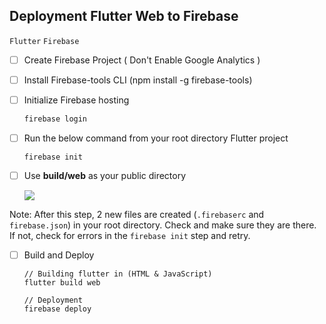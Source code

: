 ## Deployment Flutter Web to Firebase

`Flutter` `Firebase`

- [ ] Create Firebase Project ( Don't Enable Google Analytics )

- [ ] Install Firebase-tools CLI (npm install -g firebase-tools)

- [ ] Initialize Firebase hosting
  
  ```js
  firebase login
  ```

- [ ] Run the below command from your root directory Flutter project
  
  ```
  firebase init
  ```

- [ ] Use **build/web** as your public directory
  
  ![](https://miro.medium.com/max/875/0*mYMsKK4g65KGh71f) 

Note: After this step, 2 new files are created (`.firebaserc` and `firebase.json`) in your root directory. Check and make sure they are there. If not, check for errors in the `firebase init` step and retry.

- [ ] Build and Deploy
  
  ```
  // Building flutter in (HTML & JavaScript)
  flutter build web
  
  // Deployment 
  firebase deploy
  ```
